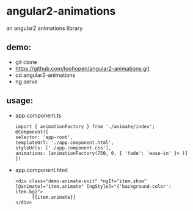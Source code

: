 # angular2-animations
an angular2 animations library

## demo:
   * git clone     
   * https://github.com/loohopen/angular2-animations.git
   * cd angular2-animations
   * ng serve
## usage:
   * app.component.ts 
     ```
     import { animationFactory } from './animate/index';
     @Component({
     selector: 'app-root',
     templateUrl: './app.component.html',
     styleUrls: ['./app.component.css'],
     animations: [animationFactory(750, 0, { 'fade': 'ease-in' }> )]
     })
   * app.component.html
     ```
     <div class="demo-animate-unit" *ngIf="item.show" [@animate]="item.animate" [ngStyle]="{'background-color': item.bg}">
           {{item.animate}}
     </div>
